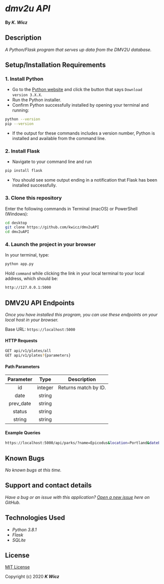 # _dmv2u API_

#### By _**K. Wicz**_


## Description

_A Python/Flask program that serves up data from the DMV2U database._


## Setup/Installation Requirements

### 1.  Install Python
* Go to the [Python website](https://www.python.org/downloads/) and click the button that says `Download version 3.X.X`.
* Run the Python installer.
* Confirm Python successfully installed by opening your terminal and running:
```sh
python --version
pip --version
```
* If the output for these commands includes a version number, Python is installed and available from the command line.

### 2. Install Flask
* Navigate to your command line and run
```sh
pip install flask
```
* You should see some output ending in a notification that Flask has been installed successfully.

### 3. Clone this repository

Enter the following commands in Terminal (macOS) or PowerShell (Windows):
```sh
cd desktop
git clone https://github.com/kwicz/dmv2uAPI
cd dmv2uAPI
```

### 4. Launch the project in your browser
In your terminal, type:
```sh
python app.py 
```
Hold ```command``` while clicking the link in your local terminal to your local address, which should be:
```sh
http://127.0.0.1:5000
```


## DMV2U API Endpoints
_Once you have installed this program, you can use these endpoints on your local host in your browser._

Base URL: ```https://localhost:5000```

#### HTTP Requests
```sh
GET api/v1/plates/all
GET api/v1/plates?{parameters}
```
#### Path Parameters
| Parameter | Type | Description |
| :---: | :---: | --- |
| id | integer | Returns match by ID.
| date | string |   |
| prev_date | string |  |
| status | string |  |
| string | string |  |

#### Example Queries
```sh
https://localhost:5000/api/parks/?name=Epicodus&location=Portland&dateEstablished=January%201%2C%202010
```


## Known Bugs

_No known bugs at this time._

## Support and contact details

_Have a bug or an issue with this application? [Open a new issue](https://github.com/kwicz/dmv2u/issues) here on GitHub._

## Technologies Used
* _Python 3.8.1_
* _Flask_
* _SQLite_

## License

[MIT License](https://choosealicense.com/licenses/mit/)

Copyright (c) 2020 **_K Wicz_**